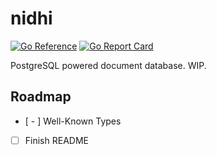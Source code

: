 # nidhi

[![Go Reference](https://pkg.go.dev/badge/github.com/srikrsna/nidhi.svg)](https://pkg.go.dev/github.com/srikrsna/nidhi) [![Go Report Card](https://goreportcard.com/badge/github.com/srikrsna/nidhi)](https://goreportcard.com/report/github.com/srikrsna/nidhi)

PostgreSQL powered document database. WIP.

## Roadmap

- [ - ] Well-Known Types
- [ ] Finish README
